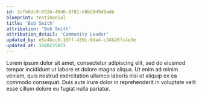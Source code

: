 ```yaml
---
id: 3cfb0dc9-0324-40d6-8f81-b8b59d949adb
blueprint: testimonial
title: 'Bob Smith'
attribution: 'Bob Smith'
attribution_detail: 'Community Leader'
updated_by: e5e4bcc6-19ff-439c-8da4-c34b26fc4e3e
updated_at: 1688235073
---
```

Lorem ipsum dolor sit amet, consectetur adipiscing elit, sed do eiusmod tempor incididunt ut labore et dolore magna aliqua. Ut enim ad minim veniam, quis nostrud exercitation ullamco laboris nisi ut aliquip ex ea commodo consequat. Duis aute irure dolor in reprehenderit in voluptate velit esse cillum dolore eu fugiat nulla pariatur.
